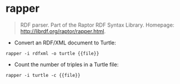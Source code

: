 # rapper

> RDF parser.
> Part of the Raptor RDF Syntax Library.
> Homepage: <http://librdf.org/raptor/rapper.html>.

- Convert an RDF/XML document to Turtle:

`rapper -i rdfxml -o turtle {{file}}`

- Count the number of triples in a Turtle file:

`rapper -i turtle -c {{file}}`
